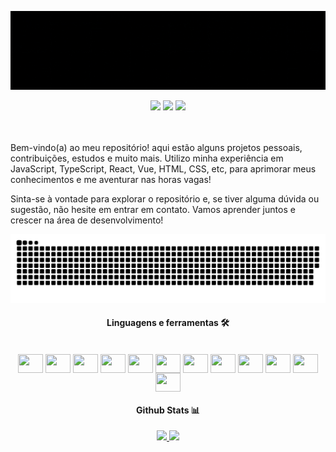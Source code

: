 ![asdasda](https://github.com/hhlsantos/hhlsantos/blob/main/NameGit.gif)
 
<div align="center"> 
  <a href="https://instagram.com/henriherculess" target="_blank"><img src="https://img.shields.io/badge/-Instagram-%23E4405F?style=for-the-badge&logo=instagram&logoColor=white" target="_blank"></a>
  <a href = "mailto:henriquehercules5@gmail.com"><img src="https://img.shields.io/badge/-Gmail-%23333?style=for-the-badge&logo=gmail&logoColor=white" target="_blank"></a>
  <a href="https://www.linkedin.com/in/henrique-h-716557a1/" target="_blank"><img src="https://img.shields.io/badge/-LinkedIn-%230077B5?style=for-the-badge&logo=linkedin&logoColor=white" target="_blank"></a>
</div>

<br>
<br>

<!-- [![Typing SVG](https://readme-typing-svg.demolab.com?font=Fira+Code&pause=1000&color=239A39&width=435&lines=Desenvolvedor+Front-end;3%2B+anos+de+experi%C3%AAncia;Sempre+aprendendo+coisas+novas;Em+busca+de+novos+desafios!)](https://git.io/typing-svg) -->

Bem-vindo(a) ao meu repositório! aqui estão alguns projetos pessoais, contribuições, estudos e muito mais. Utilizo minha experiência em JavaScript, TypeScript, React, Vue, HTML, CSS, etc, para aprimorar meus conhecimentos e me aventurar nas horas vagas!

Sinta-se à vontade para explorar o repositório e, se tiver alguma dúvida ou sugestão, não hesite em entrar em contato. Vamos aprender juntos e crescer na área de desenvolvimento!

<div align="center"> 
    <picture>
    <source media="(prefers-color-scheme: dark)" srcset="https://raw.githubusercontent.com/hhlsantos/hhlsantos/output/github-contribution-grid-snake-dark.svg">
    <source media="(prefers-color-scheme: light)" srcset="https://raw.githubusercontent.com/hhlsantos/hhlsantos/output/github-contribution-grid-snake.svg">
    <img alt="github contribution grid snake animation" src="https://raw.githubusercontent.com/hhlsantos/hhlsantos/output/github-contribution-grid-snake.svg">
  </picture>
</div>

<div align="center"> 

#### Linguagens e ferramentas 🛠️
<div style="display: inline_block"><br>
  <img align="center" height="30" width="40" src="https://cdn.jsdelivr.net/gh/devicons/devicon/icons/javascript/javascript-original.svg" />
  <img align="center" height="30" width="40" src="https://cdn.jsdelivr.net/gh/devicons/devicon/icons/typescript/typescript-original.svg" />
  <img align="center" height="30" width="40" src="https://cdn.jsdelivr.net/gh/devicons/devicon/icons/react/react-original.svg" />
  <img align="center" height="30" width="40" src="https://cdn.jsdelivr.net/gh/devicons/devicon/icons/vuejs/vuejs-original.svg" />
  <img align="center" height="30" width="40" src="https://cdn.jsdelivr.net/gh/devicons/devicon/icons/html5/html5-original.svg" />
  <img align="center" height="30" width="40" src="https://cdn.jsdelivr.net/gh/devicons/devicon/icons/css3/css3-original.svg" />
  <img align="center" height="30" width="40" src="https://cdn.jsdelivr.net/gh/devicons/devicon/icons/jest/jest-plain.svg" />
  <img align="center" height="30" width="40" src="https://cdn.jsdelivr.net/gh/devicons/devicon/icons/c/c-original.svg" />
  <img align="center" height="30" width="40" src="https://cdn.jsdelivr.net/gh/devicons/devicon/icons/figma/figma-original.svg" />
  <img align="center" height="30" width="40" src="https://cdn.jsdelivr.net/gh/devicons/devicon/icons/graphql/graphql-plain.svg" />
  <img align="center" height="30" width="40" src="https://cdn.jsdelivr.net/gh/devicons/devicon/icons/nodejs/nodejs-original.svg" />
  <img align="center" height="30" width="40" src="https://cdn.jsdelivr.net/gh/devicons/devicon/icons/python/python-original.svg" />      
</div>


#### Github Stats 📊
<div>
<a href="https://github.com/hhlsantos">
<img height="180em" src="https://github-readme-stats.vercel.app/api/top-langs/?username=hhlsantos&layout=compact&langs_count=7&theme=merko"/>
<img height="180em" src="https://github-readme-stats.vercel.app/api?username=hhlsantos&show_icons=true&theme=merko&include_all_commits=true&count_private=true"/>
</div>
  
<!-- <div>
https://readme-typing-svg.demolab.com/demo/
<a href="https://github.com/hhlsantos">
<img height="180em" src="http://github-profile-summary-cards.vercel.app/api/cards/profile-details?username=hhlsantos&theme=github_dark"/>
</div> -->

</div>
